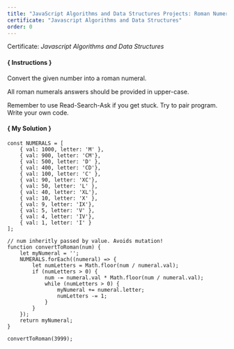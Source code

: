 ```yaml
---
title: "JavaScript Algorithms and Data Structures Projects: Roman Numeral Converter"
certificate: "Javascript Algorithms and Data Structures"
order: 0
---
```

Certificate: *Javascript Algorithms and Data Structures*

#### { Instructions }
Convert the given number into a roman numeral.

All roman numerals answers should be provided in upper-case.

Remember to use Read-Search-Ask if you get stuck. Try to pair program. Write your own code.
#### { My Solution }
```
const NUMERALS = [
    { val: 1000, letter: 'M' },
    { val: 900, letter: 'CM'},
    { val: 500, letter: 'D' },
    { val: 400, letter: 'CD'},
    { val: 100, letter: 'C' },
    { val: 90, letter: 'XC'},
    { val: 50, letter: 'L' },
    { val: 40, letter: 'XL'},
    { val: 10, letter: 'X' },
    { val: 9, letter: 'IX'},
    { val: 5, letter: 'V' },
    { val: 4, letter: 'IV'},
    { val: 1, letter: 'I' }
];

// num inheritly passed by value. Avoids mutation!
function convertToRoman(num) {
    let myNumeral = '';
    NUMERALS.forEach((numeral) => {
        let numLetters = Math.floor(num / numeral.val);
        if (numLetters > 0) {
            num -= numeral.val * Math.floor(num / numeral.val);
            while (numLetters > 0) {
                myNumeral += numeral.letter;
                numLetters -= 1;
            }
        }
    });
    return myNumeral;
}

convertToRoman(3999);
```